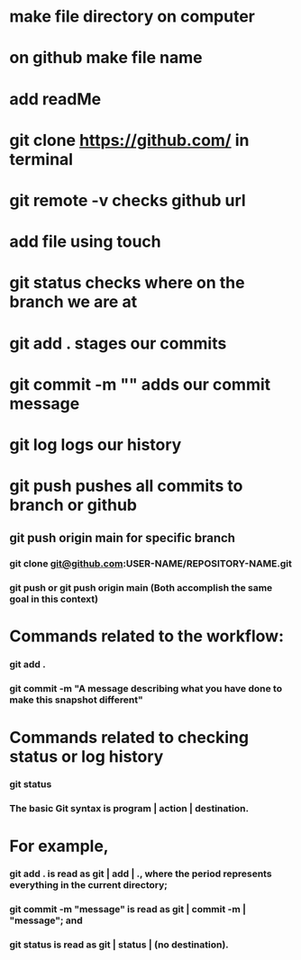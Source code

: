 # make file directory on computer

# on github make file name

# add readMe

# git clone https://github.com/ in terminal

# git remote -v checks github url

# add file using touch

# git status checks where on the branch we are at

# git add . stages our commits

# git commit -m "" adds our commit message

# git log logs our history

# git push pushes all commits to branch or github

## git push origin main for specific branch

### git clone git@github.com:USER-NAME/REPOSITORY-NAME.git

### git push or git push origin main (Both accomplish the same goal in this context)

# Commands related to the workflow:

### git add .

### git commit -m "A message describing what you have done to make this snapshot different"

# Commands related to checking status or log history

### git status

### The basic Git syntax is program | action | destination.

# For example,

### git add . is read as git | add | ., where the period represents everything in the current directory;

### git commit -m "message" is read as git | commit -m | "message"; and

### git status is read as git | status | (no destination).
